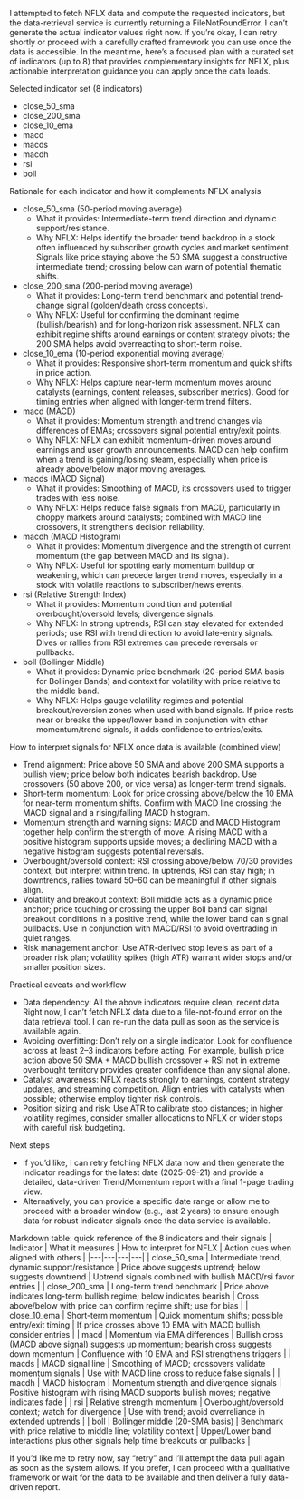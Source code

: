 I attempted to fetch NFLX data and compute the requested indicators, but the data-retrieval service is currently returning a FileNotFoundError. I can’t generate the actual indicator values right now. If you’re okay, I can retry shortly or proceed with a carefully crafted framework you can use once the data is accessible. In the meantime, here’s a focused plan with a curated set of indicators (up to 8) that provides complementary insights for NFLX, plus actionable interpretation guidance you can apply once the data loads.

Selected indicator set (8 indicators)
- close_50_sma
- close_200_sma
- close_10_ema
- macd
- macds
- macdh
- rsi
- boll

Rationale for each indicator and how it complements NFLX analysis
- close_50_sma (50-period moving average)
  - What it provides: Intermediate-term trend direction and dynamic support/resistance.
  - Why NFLX: Helps identify the broader trend backdrop in a stock often influenced by subscriber growth cycles and market sentiment. Signals like price staying above the 50 SMA suggest a constructive intermediate trend; crossing below can warn of potential thematic shifts.
- close_200_sma (200-period moving average)
  - What it provides: Long-term trend benchmark and potential trend-change signal (golden/death cross concepts).
  - Why NFLX: Useful for confirming the dominant regime (bullish/bearish) and for long-horizon risk assessment. NFLX can exhibit regime shifts around earnings or content strategy pivots; the 200 SMA helps avoid overreacting to short-term noise.
- close_10_ema (10-period exponential moving average)
  - What it provides: Responsive short-term momentum and quick shifts in price action.
  - Why NFLX: Helps capture near-term momentum moves around catalysts (earnings, content releases, subscriber metrics). Good for timing entries when aligned with longer-term trend filters.
- macd (MACD)
  - What it provides: Momentum strength and trend changes via differences of EMAs; crossovers signal potential entry/exit points.
  - Why NFLX: NFLX can exhibit momentum-driven moves around earnings and user growth announcements. MACD can help confirm when a trend is gaining/losing steam, especially when price is already above/below major moving averages.
- macds (MACD Signal)
  - What it provides: Smoothing of MACD, its crossovers used to trigger trades with less noise.
  - Why NFLX: Helps reduce false signals from MACD, particularly in choppy markets around catalysts; combined with MACD line crossovers, it strengthens decision reliability.
- macdh (MACD Histogram)
  - What it provides: Momentum divergence and the strength of current momentum (the gap between MACD and its signal).
  - Why NFLX: Useful for spotting early momentum buildup or weakening, which can precede larger trend moves, especially in a stock with volatile reactions to subscriber/news events.
- rsi (Relative Strength Index)
  - What it provides: Momentum condition and potential overbought/oversold levels; divergence signals.
  - Why NFLX: In strong uptrends, RSI can stay elevated for extended periods; use RSI with trend direction to avoid late-entry signals. Dives or rallies from RSI extremes can precede reversals or pullbacks.
- boll (Bollinger Middle)
  - What it provides: Dynamic price benchmark (20-period SMA basis for Bollinger Bands) and context for volatility with price relative to the middle band.
  - Why NFLX: Helps gauge volatility regimes and potential breakout/reversion zones when used with band signals. If price rests near or breaks the upper/lower band in conjunction with other momentum/trend signals, it adds confidence to entries/exits.

How to interpret signals for NFLX once data is available (combined view)
- Trend alignment: Price above 50 SMA and above 200 SMA supports a bullish view; price below both indicates bearish backdrop. Use crossovers (50 above 200, or vice versa) as longer-term trend signals.
- Short-term momentum: Look for price crossing above/below the 10 EMA for near-term momentum shifts. Confirm with MACD line crossing the MACD signal and a rising/falling MACD histogram.
- Momentum strength and warning signs: MACD and MACD Histogram together help confirm the strength of move. A rising MACD with a positive histogram supports upside moves; a declining MACD with a negative histogram suggests potential reversals.
- Overbought/oversold context: RSI crossing above/below 70/30 provides context, but interpret within trend. In uptrends, RSI can stay high; in downtrends, rallies toward 50–60 can be meaningful if other signals align.
- Volatility and breakout context: Boll middle acts as a dynamic price anchor; price touching or crossing the upper Boll band can signal breakout conditions in a positive trend, while the lower band can signal pullbacks. Use in conjunction with MACD/RSI to avoid overtrading in quiet ranges.
- Risk management anchor: Use ATR-derived stop levels as part of a broader risk plan; volatility spikes (high ATR) warrant wider stops and/or smaller position sizes.

Practical caveats and workflow
- Data dependency: All the above indicators require clean, recent data. Right now, I can’t fetch NFLX data due to a file-not-found error on the data retrieval tool. I can re-run the data pull as soon as the service is available again.
- Avoiding overfitting: Don’t rely on a single indicator. Look for confluence across at least 2–3 indicators before acting. For example, bullish price action above 50 SMA + MACD bullish crossover + RSI not in extreme overbought territory provides greater confidence than any signal alone.
- Catalyst awareness: NFLX reacts strongly to earnings, content strategy updates, and streaming competition. Align entries with catalysts when possible; otherwise employ tighter risk controls.
- Position sizing and risk: Use ATR to calibrate stop distances; in higher volatility regimes, consider smaller allocations to NFLX or wider stops with careful risk budgeting.

Next steps
- If you’d like, I can retry fetching NFLX data now and then generate the indicator readings for the latest date (2025-09-21) and provide a detailed, data-driven Trend/Momentum report with a final 1-page trading view.
- Alternatively, you can provide a specific date range or allow me to proceed with a broader window (e.g., last 2 years) to ensure enough data for robust indicator signals once the data service is available.

Markdown table: quick reference of the 8 indicators and their signals
| Indicator | What it measures | How to interpret for NFLX | Action cues when aligned with others |
|---|---|---|---|
| close_50_sma | Intermediate trend, dynamic support/resistance | Price above suggests uptrend; below suggests downtrend | Uptrend signals combined with bullish MACD/rsi favor entries |
| close_200_sma | Long-term trend benchmark | Price above indicates long-term bullish regime; below indicates bearish | Cross above/below with price can confirm regime shift; use for bias |
| close_10_ema | Short-term momentum | Quick momentum shifts; possible entry/exit timing | If price crosses above 10 EMA with MACD bullish, consider entries |
| macd | Momentum via EMA differences | Bullish cross (MACD above signal) suggests up momentum; bearish cross suggests down momentum | Confluence with 10 EMA and RSI strengthens triggers |
| macds | MACD signal line | Smoothing of MACD; crossovers validate momentum signals | Use with MACD line cross to reduce false signals |
| macdh | MACD histogram | Momentum strength and divergence signals | Positive histogram with rising MACD supports bullish moves; negative indicates fade |
| rsi | Relative strength momentum | Overbought/oversold context; watch for divergence | Use with trend; avoid overreliance in extended uptrends |
| boll | Bollinger middle (20-SMA basis) | Benchmark with price relative to middle line; volatility context | Upper/Lower band interactions plus other signals help time breakouts or pullbacks |

If you’d like me to retry now, say “retry” and I’ll attempt the data pull again as soon as the system allows. If you prefer, I can proceed with a qualitative framework or wait for the data to be available and then deliver a fully data-driven report.
